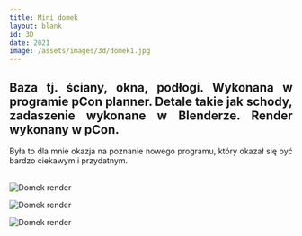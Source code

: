 ```yaml
---
title: Mini domek
layout: blank
id: 3D
date: 2021
image: /assets/images/3d/domek1.jpg
---
```


<div style="text-align: justify"> 
<h2> 
Baza tj. ściany, okna, podłogi. Wykonana w programie pCon planner. 
Detale takie jak schody, zadaszenie wykonane w Blenderze. Render wykonany w pCon.
</h2>
Była to dla mnie okazja na poznanie nowego programu, który okazał się być bardzo ciekawym i przydatnym.
<br><br>
</div>

![Domek render]({{site.url}}/assets/images/3d/domek1.jpg)

![Domek render]({{site.url}}/assets/images/3d/domek2.png)

![Domek render]({{site.url}}/assets/images/3d/domek3.png)


